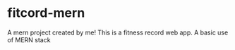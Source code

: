 # fitcord-mern

A mern project created by me! This is a fitness record web app.
A basic use of MERN stack
